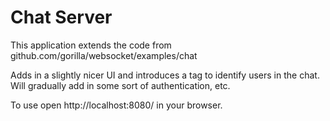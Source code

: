# Chat Server

This application extends the code from github.com/gorilla/websocket/examples/chat

Adds in a slightly nicer UI and introduces a tag to identify users in the chat.  Will gradually add in some sort of authentication, etc. 

To use open http://localhost:8080/ in your browser.
